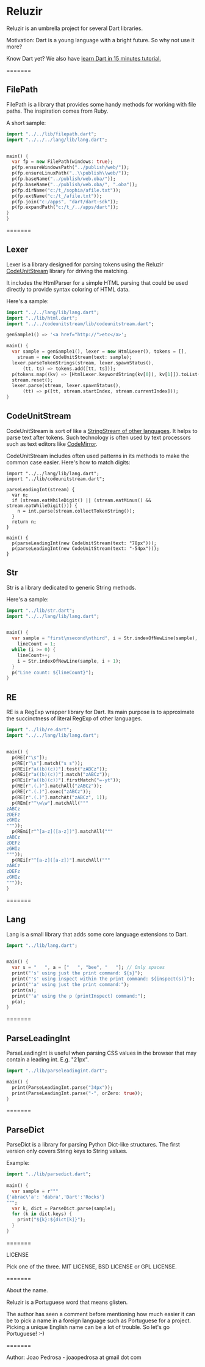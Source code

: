 Reluzir
=======

Reluzir is an umbrella project for several Dart libraries.

Motivation: Dart is a young language with a bright future. So why not use it
more?

Know Dart yet? We also have [learn Dart in 15 minutes tutorial.](https://github.com/jpedrosa/reluzir/blob/master/learn_dart_in_15_minutes/learn_dart_in_15_minutes.dart)

=======

FilePath
--------

FilePath is a library that provides some handy methods for working with file paths. The inspiration comes from Ruby.

A short sample:

```dart
import "../../lib/filepath.dart";
import "../../../lang/lib/lang.dart";


main() {
  var fp = new FilePath(windows: true);
  p(fp.ensureWindowsPath("../publish/web/"));
  p(fp.ensureLinuxPath("..\\publish\\web/"));
  p(fp.baseName("../publish/web.oba/"));
  p(fp.baseName("../publish/web.oba/", ".oba"));
  p(fp.dirName("c:/t_/sophia/afile.txt"));
  p(fp.extName("c:/t_/afile.txt"));
  p(fp.join("c:/apps", "dart/dart-sdk"));
  p(fp.expandPath("c:/t_/../apps/dart"));
}
}
```

=======

Lexer
-----

Lexer is a library designed for parsing tokens using the Reluzir [CodeUnitStream](https://github.com/jpedrosa/reluzir/tree/master/codeunitstream) library for driving the matching.

It includes the HtmlParser for a simple HTML parsing that could be used directly to provide syntax coloring of HTML data.

Here's a sample:

```dart
import "../../lang/lib/lang.dart";
import "../lib/html.dart";
import "../../codeunitstream/lib/codeunitstream.dart";

genSample1() => '<a href="http://">etc</a>';

main() {
  var sample = genSample1(), lexer = new HtmlLexer(), tokens = [],
    stream = new CodeUnitStream(text: sample);
  lexer.parseTokenStrings(stream, lexer.spawnStatus(), 
      (tt, ts) => tokens.add([tt, ts]));
  p(tokens.map((kv) => [HtmlLexer.keywordString(kv[0]), kv[1]]).toList());
  stream.reset();
  lexer.parse(stream, lexer.spawnStatus(),
      (tt) => p([tt, stream.startIndex, stream.currentIndex]));
}
```

CodeUnitStream
--------------

CodeUnitStream is sort of like a [StringStream of other languages](http://www.cplusplus.com/reference/sstream/stringstream/). It helps to parse text after tokens. Such technology is often used by text processors such as text editors like [CodeMirror](https://github.com/marijnh/CodeMirror/blob/master/mode/xml/index.html).

CodeUnitStream includes often used patterns in its methods to make the common case easier. Here's how to match digits:

```
import "../../lang/lib/lang.dart";
import "../lib/codeunitstream.dart";

parseLeadingInt(stream) {
  var n;
  if (stream.eatWhileDigit() || (stream.eatMinus() && stream.eatWhileDigit())) {
    n = int.parse(stream.collectTokenString());
  }
  return n;
}

main() {
  p(parseLeadingInt(new CodeUnitStream(text: "78px")));
  p(parseLeadingInt(new CodeUnitStream(text: "-54px")));
}
```

Str
---

Str is a library dedicated to generic String methods.

Here's a sample:

```dart
import "../lib/str.dart";
import "../../lang/lib/lang.dart";


main() {
  var sample = "first\nsecond\nthird", i = Str.indexOfNewLine(sample),
    lineCount = 1;
  while (i >= 0) {
    lineCount++;
    i = Str.indexOfNewLine(sample, i + 1);
  }
  p("Line count: ${lineCount}");
}
```

RE
--

RE is a RegExp wrapper library for Dart. Its main purpose is to approximate the succinctness of literal RegExp of other languages.

```dart
import "../lib/re.dart";
import "../../lang/lib/lang.dart";


main() {
  p(RE[r"\s"]);
  p(RE[r"\s"].match("s s"));
  p(REi[r"a((b)(c))"].test("zABCz"));
  p(REi[r"a((b)(c))"].match("zABCz"));
  p(REi[r"a((b)(c))"].firstMatch("=-yt"));
  p(RE[r".(.)"].matchAll("zABCz"));
  p(RE[r".(.)"].exec("zABCz"));
  p(RE[r".(.)"].matchAt("zABCz", 1));
  p(REm[r"^\w\w"].matchAll("""
zABCz
zDEFz
zGHIz
"""));
  p(REmi[r"^[a-z]([a-z])"].matchAll("""
zABCz
zDEFz
zGHIz
"""));
  p(REi[r"^[a-z]([a-z])"].matchAll("""
zABCz
zDEFz
zGHIz
"""));
}
```

=======

Lang
----

Lang is a small library that adds some core language extensions to Dart.

```dart
import "../lib/lang.dart";


main() {
  var s = "   ", a = ["   ", "bee", "   "]; // Only spaces
  print("'s' using just the print command: ${s}");
  print("'s' using inspect within the print command: ${inspect(s)}");
  print("'a' using just the print command:");
  print(a);
  print("'a' using the p (printInspect) command:");
  p(a);
}
```

=======

ParseLeadingInt
---------------

ParseLeadingInt is useful when parsing CSS values in the browser that may contain a leading int. E.g. "21px".

```dart
import "../lib/parseleadingint.dart";

main() {
  print(ParseLeadingInt.parse("34px"));
  print(ParseLeadingInt.parse("-", orZero: true));
}
```

=======

ParseDict
---------

ParseDict is a library for parsing Python Dict-like structures. The first
version only covers String keys to String values.

Example:

```dart
import "../lib/parsedict.dart";
    
main() {
  var sample = r"""
{'abrac\'a': 'dabra','Dart':'Rocks'}
""";
  var k, dict = ParseDict.parse(sample);
  for (k in dict.keys) {
    print("${k}:${dict[k]}");
  }
}
```

=======

LICENSE

Pick one of the three. MIT LICENSE, BSD LICENSE or GPL LICENSE.

=======

About the name.

Reluzir is a Portuguese word that means glisten.

The author has seen a comment before mentioning how much easier it can be to
pick a name in a foreign language such as Portuguese for a project. Picking a 
unique English name can be a lot of trouble. So let's go Portuguese! :-)

=======

Author: Joao Pedrosa - joaopedrosa at gmail dot com



